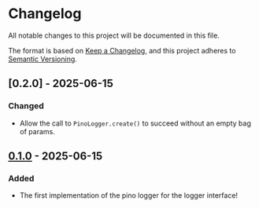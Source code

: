 # Changelog

All notable changes to this project will be documented in this file.

The format is based on [Keep a Changelog](https://keepachangelog.com/en/1.1.0/),
and this project adheres to [Semantic Versioning](https://semver.org/spec/v2.0.0.html).

## [0.2.0] - 2025-06-15

### Changed

- Allow the call to `PinoLogger.create()` to succeed without an empty bag of params.

## [0.1.0] - 2025-06-15

### Added

- The first implementation of the pino logger for the logger interface!

[0.1.0]: https://github.com/infra-blocks/ts-pino-logger/releases/tag/v0.1.0
